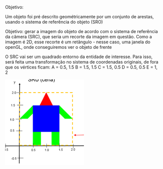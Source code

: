 Objetivo: 

Um objeto foi pré descrito geométricamente por um conjunto de arestas, 
usando o sistema de referência do objeto (SRO)



Objetivo: 
gerar a imagem do objeto de acordo com o sistema de referência da câmera (SRC), 
que seria um recorte da imagem em questão. Como a imagem é 2D, esse recorte é um
retângulo - nesse caso, uma janela do openGL, onde conseguiremos ver o objeto de frente


O SRC vai ser um quadrado entorno da entidade de interesse. Para isso, será feita
uma transformação no sistema de coordenadas originais,
de fora que os vértices ficam:
A = 0.5, 1.5
B = 1.5, 1.5
C = 1.5, 0.5
D = 0.5, 0.5
E = 1, 2

[<img src="static/SRC.png">
](https://github.com/sabrinakappann/comp-graphics-open-gl/blob/main/static/SRC.png)
